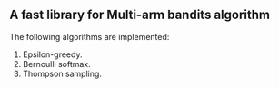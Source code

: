## A fast library for Multi-arm bandits algorithm

The following algorithms are implemented:
1. Epsilon-greedy.
2. Bernoulli softmax.
3. Thompson sampling.
